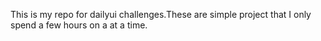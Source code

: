 This is my repo for dailyui challenges.These are simple project that I only spend a few hours on a at a time.
